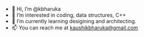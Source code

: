 - 👋 Hi, I’m @kbharuka
- 👀 I’m interested in coding, data structures, C++
- 🌱 I’m currently learning desigining and architecting.
- 📫 You can reach me at kaushikbharuka@gmail.com

<!---
kbharuka/kbharuka is a ✨ special ✨ repository because its `README.md` (this file) appears on your GitHub profile.
You can click the Preview link to take a look at your changes.
--->
